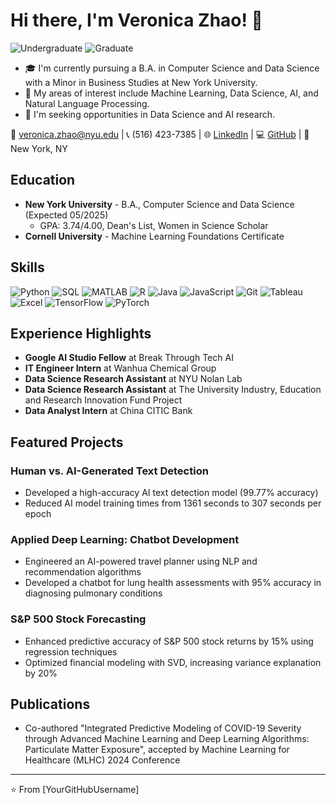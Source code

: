 # Hi there, I'm Veronica Zhao! 👋

![Undergraduate](https://img.shields.io/badge/Undergraduate-NYU-purple) ![Graduate](https://img.shields.io/badge/Certificate-Cornell-red)

- 🎓 I'm currently pursuing a B.A. in Computer Science and Data Science with a Minor in Business Studies at New York University.
- 🔬 My areas of interest include Machine Learning, Data Science, AI, and Natural Language Processing.
- 🚀 I'm seeking opportunities in Data Science and AI research.

📧 [veronica.zhao@nyu.edu](mailto:veronica.zhao@nyu.edu) | 📞 (516) 423-7385 | 🌐 [LinkedIn](https://www.linkedin.com/in/yourprofile) | 💻 [GitHub](https://github.com/yourusername) | 📍 New York, NY

## Education
- **New York University** - B.A., Computer Science and Data Science (Expected 05/2025)
  - GPA: 3.74/4.00, Dean's List, Women in Science Scholar
- **Cornell University** - Machine Learning Foundations Certificate

## Skills
![Python](https://img.shields.io/badge/-Python-3776AB?style=flat-square&logo=python&logoColor=white)
![SQL](https://img.shields.io/badge/-SQL-4479A1?style=flat-square&logo=mysql&logoColor=white)
![MATLAB](https://img.shields.io/badge/-MATLAB-0076A8?style=flat-square&logo=mathworks&logoColor=white)
![R](https://img.shields.io/badge/-R-276DC3?style=flat-square&logo=r&logoColor=white)
![Java](https://img.shields.io/badge/-Java-007396?style=flat-square&logo=java&logoColor=white)
![JavaScript](https://img.shields.io/badge/-JavaScript-F7DF1E?style=flat-square&logo=javascript&logoColor=black)
![Git](https://img.shields.io/badge/-Git-F05032?style=flat-square&logo=git&logoColor=white)
![Tableau](https://img.shields.io/badge/-Tableau-E97627?style=flat-square&logo=tableau&logoColor=white)
![Excel](https://img.shields.io/badge/-Excel-217346?style=flat-square&logo=microsoft-excel&logoColor=white)
![TensorFlow](https://img.shields.io/badge/-TensorFlow-FF6F00?style=flat-square&logo=tensorflow&logoColor=white)
![PyTorch](https://img.shields.io/badge/-PyTorch-EE4C2C?style=flat-square&logo=pytorch&logoColor=white)

## Experience Highlights
- **Google AI Studio Fellow** at Break Through Tech AI
- **IT Engineer Intern** at Wanhua Chemical Group
- **Data Science Research Assistant** at NYU Nolan Lab
- **Data Science Research Assistant** at The University Industry, Education and Research Innovation Fund Project
- **Data Analyst Intern** at China CITIC Bank

## Featured Projects
### Human vs. AI-Generated Text Detection
- Developed a high-accuracy AI text detection model (99.77% accuracy)
- Reduced AI model training times from 1361 seconds to 307 seconds per epoch

### Applied Deep Learning: Chatbot Development
- Engineered an AI-powered travel planner using NLP and recommendation algorithms
- Developed a chatbot for lung health assessments with 95% accuracy in diagnosing pulmonary conditions

### S&P 500 Stock Forecasting
- Enhanced predictive accuracy of S&P 500 stock returns by 15% using regression techniques
- Optimized financial modeling with SVD, increasing variance explanation by 20%

## Publications
- Co-authored "Integrated Predictive Modeling of COVID-19 Severity through Advanced Machine Learning and Deep Learning Algorithms: Particulate Matter Exposure", accepted by Machine Learning for Healthcare (MLHC) 2024 Conference

---
⭐️ From [YourGitHubUsername]
